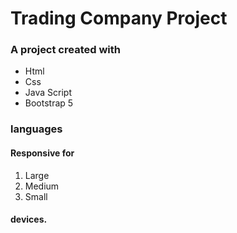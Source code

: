 # Trading Company Project
### A project created with
+ Html
+ Css
+ Java Script
+ Bootstrap 5
### languages
#### Responsive for
1. Large
2. Medium
3. Small
#### devices.